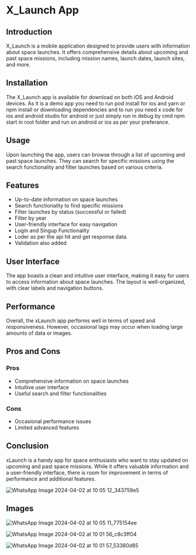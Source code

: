 # X_Launch App

## Introduction
X_Launch is a mobile application designed to provide users with information about space launches. It offers comprehensive details about upcoming and past space missions, including mission names, launch dates, launch sites, and more.

## Installation
The X_Launch app is available for download on both iOS and Android devices. As it is a demo app you need to run pod install for ios and yarn or npm install or downloading dependencies and to run you need x code for ios and android studio for android or just simply run in debug by cmd npm start in root folder and run on android or ios as per your preferance.

## Usage
Upon launching the app, users can browse through a list of upcoming and past space launches. They can search for specific missions using the search functionality and filter launches based on various criteria.

## Features
- Up-to-date information on space launches
- Search functionality to find specific missions
- Filter launches by status (successful or failed)
- Filter by year
- User-friendly interface for easy navigation
- Login and Singup Functionality
- Loder as per the api hit and get response data.
- Validation also added

## User Interface
The app boasts a clean and intuitive user interface, making it easy for users to access information about space launches. The layout is well-organized, with clear labels and navigation buttons.

## Performance
Overall, the xLaunch app performs well in terms of speed and responsiveness. However, occasional lags may occur when loading large amounts of data or images.

## Pros and Cons
### Pros
- Comprehensive information on space launches
- Intuitive user interface
- Useful search and filter functionalities

### Cons
- Occasional performance issues
- Limited advanced features

## Conclusion
xLaunch is a handy app for space enthusiasts who want to stay updated on upcoming and past space missions. While it offers valuable information and a user-friendly interface, there is room for improvement in terms of performance and additional features.

![WhatsApp Image 2024-04-02 at 10 05 12_343759e5](https://github.com/Suraj121704c/X_Launch/assets/112753795/68265176-c0d7-40d0-9bfa-109baa4b7f41)

## Images
![WhatsApp Image 2024-04-02 at 10 05 11_775154ee](https://github.com/Suraj121704c/X_Launch/assets/112753795/22aab994-9970-42ae-b5d3-36869408b919)


![WhatsApp Image 2024-04-02 at 10 01 56_c8c3ff04](https://github.com/Suraj121704c/X_Launch/assets/112753795/e9b826f2-ab45-4501-967f-a27d189ccbad)


![WhatsApp Image 2024-04-02 at 10 01 57_53380d85](https://github.com/Suraj121704c/X_Launch/assets/112753795/cd69d633-0ce4-4da1-aaed-281a5f35e84f)


